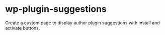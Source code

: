 # wp-plugin-suggestions
Create a custom page to display author plugin suggestions with install and activate buttons.

